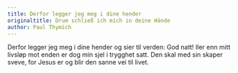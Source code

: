 ```yaml
---
title: Derfor legger jeg meg i dine hender
originaltitle: Drum schließ ich mich in deine Hände
author: Paul Thymich
---
```

Derfor legger jeg meg i dine hender
og sier til verden: God natt!
Iler enn mitt livsløp mot enden
er dog min sjel i trygghet satt.
Den skal med sin skaper sveve,
for Jesus er og blir den sanne vei til livet.